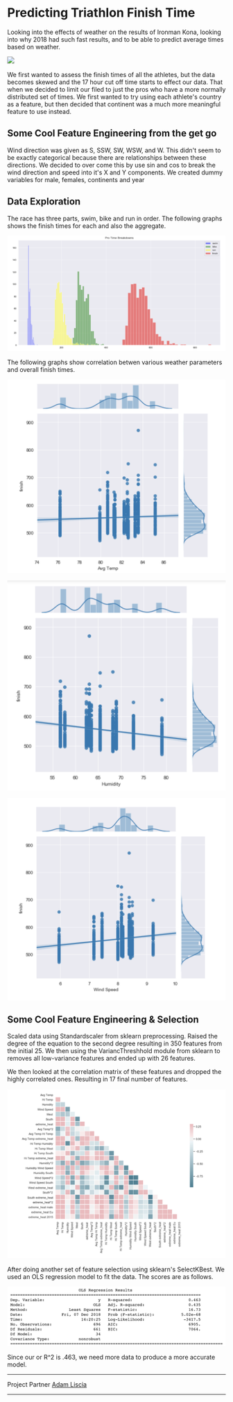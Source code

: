 # Predicting Triathlon Finish Time 



Looking into the effects of weather on the results of Ironman Kona, looking into why 2018 had such fast results, and to be able to predict average times based on weather.

![](/media/winner.png)

We first wanted to assess the finish times of all the athletes, but the data becomes skewed and the 17 hour cut off time starts to effect our data. That when we decided to limit our filed to just the pros who have a more normally distributed set of times.
We first wanted to try using each athlete's country as a feature, but then decided that continent was a much more meaningful feature to use instead.



## Some Cool Feature Engineering from the get go 


Wind direction was given as S, SSW, SW, WSW, and W. This didn't seem to be exactly categorical because there are relationships between these directions. We decided to over come this by use sin and cos to break the wind direction and speed into it's X and Y components. We created dummy variables for male, females, continents and year




## Data Exploration

The race has three parts, swim, bike and run in order. The following graphs shows the finish times for each and also the aggregate. 

![](/media/protimes.png)

The following graphs show correlation betwen various weather parameters and overall finish times. 


![correlation with average temparature](/media/avgtemp.png)

![correlation with average temparature](/media/humidity.png)

![correlation with average temparature](/media/windspeed.png)



## Some  Cool Feature Engineering & Selection


Scaled data using Standardscaler from sklearn preprocessing. 
Raised the degree of the equation to the second degree resulting in 350 features from the initial 25. We then using the VariancThreshhold module from sklearn to removes all low-variance features and ended up with 26 features. 

We then looked  at the correlation matrix of these features and dropped the highly correlated ones. Resulting in 17 final number of features. 



![correlation with average temparature](/media/autocorrelation.png)

After doing another set of feature selection using sklearn's SelectKBest. We used an OLS regression model to fit the data. The scores are as follows. 

![correlation with average temparature](/media/OLSregression.png)



Since our or R^2 is .463, we need more data to produce a more accurate model.



********************************************************************
Project Partner [Adam Liscia ](https://github.com/AdamLiscia)
********************************************************************
